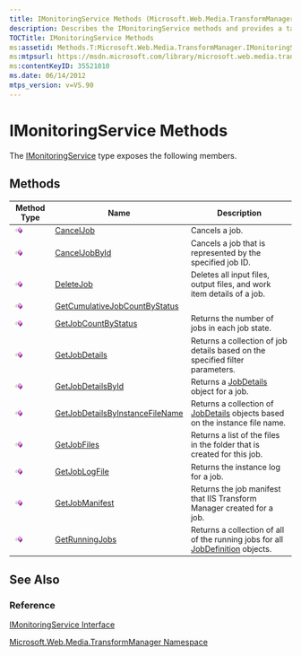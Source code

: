 ```yaml
---
title: IMonitoringService Methods (Microsoft.Web.Media.TransformManager)
description: Describes the IMonitoringService methods and provides a table that outlines the name and description for various method types.
TOCTitle: IMonitoringService Methods
ms:assetid: Methods.T:Microsoft.Web.Media.TransformManager.IMonitoringService
ms:mtpsurl: https://msdn.microsoft.com/library/microsoft.web.media.transformmanager.imonitoringservice_methods(v=VS.90)
ms:contentKeyID: 35521010
ms.date: 06/14/2012
mtps_version: v=VS.90
---
```


# IMonitoringService Methods

The [IMonitoringService](imonitoringservice-interface-microsoft-web-media-transformmanager.md) type exposes the following members.

## Methods

|Method Type|Name|Description|
|--- |--- |--- |
|![Public method](images/Hh125771.pubmethod(en-us,VS.90).gif "Public method")|[CancelJob](imonitoringservice-canceljob-method-microsoft-web-media-transformmanager.md)|Cancels a job.|
|![Public method](images/Hh125771.pubmethod(en-us,VS.90).gif "Public method")|[CancelJobById](imonitoringservice-canceljobbyid-method-microsoft-web-media-transformmanager.md)|Cancels a job that is represented by the specified job ID.|
|![Public method](images/Hh125771.pubmethod(en-us,VS.90).gif "Public method")|[DeleteJob](imonitoringservice-deletejob-method-microsoft-web-media-transformmanager.md)|Deletes all input files, output files, and work item details of a job.|
|![Public method](images/Hh125771.pubmethod(en-us,VS.90).gif "Public method")|[GetCumulativeJobCountByStatus](imonitoringservice-getcumulativejobcountbystatus-method-microsoft-web-media-transformmanager.md)||
|![Public method](images/Hh125771.pubmethod(en-us,VS.90).gif "Public method")|[GetJobCountByStatus](imonitoringservice-getjobcountbystatus-method-microsoft-web-media-transformmanager.md)|Returns the number of jobs in each job state.|
|![Public method](images/Hh125771.pubmethod(en-us,VS.90).gif "Public method")|[GetJobDetails](imonitoringservice-getjobdetails-method-microsoft-web-media-transformmanager.md)|Returns a collection of job details based on the specified filter parameters.|
|![Public method](images/Hh125771.pubmethod(en-us,VS.90).gif "Public method")|[GetJobDetailsById](imonitoringservice-getjobdetailsbyid-method-microsoft-web-media-transformmanager.md)|Returns a [JobDetails](jobdetails-class-microsoft-web-media-transformmanager.md) object for a job.|
|![Public method](images/Hh125771.pubmethod(en-us,VS.90).gif "Public method")|[GetJobDetailsByInstanceFileName](imonitoringservice-getjobdetailsbyinstancefilename-method-microsoft-web-media-transformmanager.md)|Returns a collection of [JobDetails](jobdetails-class-microsoft-web-media-transformmanager.md) objects based on the instance file name.|
|![Public method](images/Hh125771.pubmethod(en-us,VS.90).gif "Public method")|[GetJobFiles](imonitoringservice-getjobfiles-method-microsoft-web-media-transformmanager.md)|Returns a list of the files in the folder that is created for this job.|
|![Public method](images/Hh125771.pubmethod(en-us,VS.90).gif "Public method")|[GetJobLogFile](imonitoringservice-getjoblogfile-method-microsoft-web-media-transformmanager.md)|Returns the instance log for a job.|
|![Public method](images/Hh125771.pubmethod(en-us,VS.90).gif "Public method")|[GetJobManifest](imonitoringservice-getjobmanifest-method-microsoft-web-media-transformmanager.md)|Returns the job manifest that IIS Transform Manager created for a job.|
|![Public method](images/Hh125771.pubmethod(en-us,VS.90).gif "Public method")|[GetRunningJobs](imonitoringservice-getrunningjobs-method-microsoft-web-media-transformmanager.md)|Returns a collection of all of the running jobs for all [JobDefinition](jobdefinition-class-microsoft-web-media-transformmanager.md) objects.|

## See Also

### Reference

[IMonitoringService Interface](imonitoringservice-interface-microsoft-web-media-transformmanager.md)

[Microsoft.Web.Media.TransformManager Namespace](microsoft-web-media-transformmanager-namespace.md)
